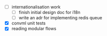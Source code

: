 * [ ] internationalisation work
  * [ ] finish initial design doc for i18n
  * [ ] write an adr for implementing redis queue
* [x] convml unit tests
* [x] reading modular flows
